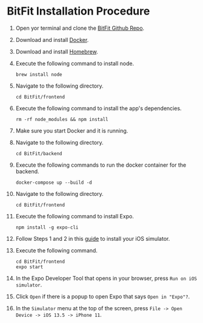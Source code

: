 # BitFit Installation Procedure

1. Open yor terminal and clone the [BitFit Github Repo](https://github.com/e3tran/BitFit.git).

2. Download and install [Docker](https://www.docker.com/products/docker-desktop).

3. Download and install [Homebrew](https://brew.sh/).

4. Execute the following command to install node.
    ```
    brew install node
    ```

5. Navigate to the following directory.
    ```
    cd BitFit/frontend
    ```

6. Execute the following command to install the app's dependencies.
    ```
    rm -rf node_modules && npm install
    ```

7. Make sure you start Docker and it is running.

8. Navigate to the following directory.
    ```
    cd BitFit/backend
    ```

9. Execute the following commands to run the docker container for the backend.
    ```
    docker-compose up --build -d 
    ```

10. Navigate to the following directory.
    ```
    cd BitFit/frontend
    ```

11. Execute the following command to install Expo.
    ```
    npm install -g expo-cli
    ```

12. Follow Steps 1 and 2 in this [guide](https://docs.expo.io/workflow/ios-simulator/) to install your iOS simulator.

13. Execute the following command.
    ```
    cd BitFit/frontend
    expo start
    ```

14. In the Expo Developer Tool that opens in your browser, press `Run on iOS simulator`.

15. Click `Open` if there is a popup to open Expo that says `Open in "Expo"?`.

16. In the `Simulator` menu at the top of the screen, press `File -> Open Device -> iOS 13.5 -> iPhone 11`.